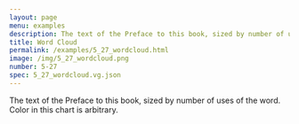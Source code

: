 ```yaml
---
layout: page
menu: examples
description: The text of the Preface to this book, sized by number of uses of the word. Color in this chart is arbitrary.
title: Word Cloud
permalink: /examples/5_27_wordcloud.html
image: /img/5_27_wordcloud.png
number: 5-27
spec: 5_27_wordcloud.vg.json
---
```

The text of the Preface to this book, sized by number of uses of the word. Color in this chart is arbitrary.
